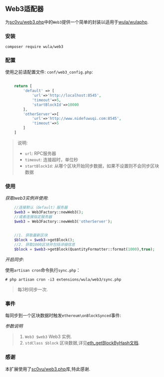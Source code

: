 ## Web3适配器
为[sc0vu/web3.php](https://packagist.org/packages/sc0vu/web3.php)中的`Web3`提供一个简单的封装以适用于[wula/wulaphp](https://packagist.org/packages/wula/wulaphp).

### 安装

`composer require wula/web3`

### 配置

使用之前请配置文件: `conf/web3_config.php`:

```php
    
    return [
        'default' => [
            'url'=>'http://localhost:8545',
            'timeout'=>5,
            'startBlockId'=>10000
        ],
        'otherServer'=>[
            'url'=>'http://www.nidefuwuqi.com:8545',
            'timeout'=>5
        ]
    ]
```
> 说明:
> * `url`: RPC服务器
> * `timeout`: 连接超时，单位秒
> * `startBlockId`: 从哪个区块开始同步数据，如果不设置则不会同步区块数据

### 使用

*获取web3实例并使用*:

```php
    //连接默认（default）服务器
    $web3 = Web3Factory::newWeb3();
    //或者连接指定服务器
    $web3 = Web3Factory::newWeb3('otherServer');
    
    
    //1. 获取最新区块
    $block = $web3->getBlock();
    //2. 获取1000区块并包括详细信息
    $block = $web3->getBlock(QuantityFormatter::format(1000),true); 
```

*开启同步*:

使用`artisan cron`命令执行`sync.php`：

`# php artisan cron -i3 extensions/wula/web3/sync.php`

> 每3秒同步一次.

### 事件
每同步到一个区块数据时触发`ethereum\onBlockSynced`事件:

*参数说明*

> 1. `Web3 $web3` Web3 实例.
> 2. `stdClass $block` 区块数据,详见[eth_getBlockByHash文档](https://github.com/ethereum/wiki/wiki/JSON-RPC#eth_getblockbyhash).

### 感谢

本扩展使用了[sc0vu/web3.php](https://packagist.org/packages/sc0vu/web3.php)库,特此感谢.
